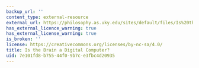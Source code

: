 ```yaml
---
backup_url: ''
content_type: external-resource
external_url: https://philosophy.as.uky.edu/sites/default/files/Is%20the%20Brain%20a%20Digital%20Computer%20-%20John%20R.%20Searle.pdf
has_external_licence_warning: true
has_external_license_warning: true
is_broken: ''
license: https://creativecommons.org/licenses/by-nc-sa/4.0/
title: Is the Brain a Digital Computer?
uid: 7e101fd8-b755-44f0-9b7c-e3fbc4d20935
---
```

